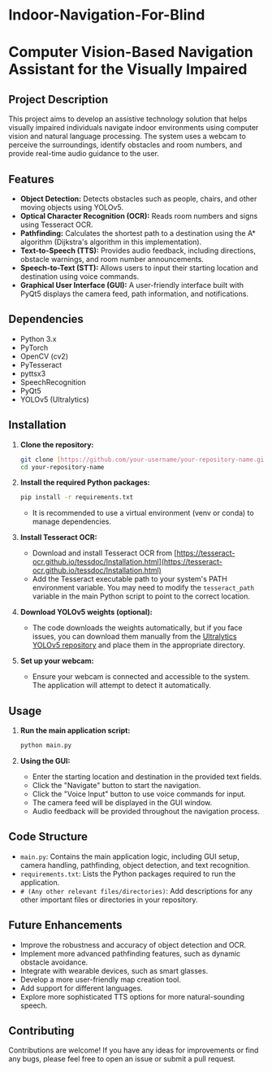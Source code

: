 # Indoor-Navigation-For-Blind

# Computer Vision-Based Navigation Assistant for the Visually Impaired

## Project Description

This project aims to develop an assistive technology solution that helps visually impaired individuals navigate indoor environments using computer vision and natural language processing. The system uses a webcam to perceive the surroundings, identify obstacles and room numbers, and provide real-time audio guidance to the user.

## Features

* **Object Detection:** Detects obstacles such as people, chairs, and other moving objects using YOLOv5.
* **Optical Character Recognition (OCR):** Reads room numbers and signs using Tesseract OCR.
* **Pathfinding:** Calculates the shortest path to a destination using the A\* algorithm (Dijkstra's algorithm in this implementation).
* **Text-to-Speech (TTS):** Provides audio feedback, including directions, obstacle warnings, and room number announcements.
* **Speech-to-Text (STT):** Allows users to input their starting location and destination using voice commands.
* **Graphical User Interface (GUI):** A user-friendly interface built with PyQt5 displays the camera feed, path information, and notifications.

## Dependencies

* Python 3.x
* PyTorch
* OpenCV (cv2)
* PyTesseract
* pyttsx3
* SpeechRecognition
* PyQt5
* YOLOv5 (Ultralytics)

## Installation

1.  **Clone the repository:**

    ```bash
    git clone [https://github.com/your-username/your-repository-name.git](https://github.com/your-username/your-repository-name.git)
    cd your-repository-name
    ```

2.  **Install the required Python packages:**

    ```bash
    pip install -r requirements.txt
    ```

    * It is recommended to use a virtual environment (venv or conda) to manage dependencies.

3.  **Install Tesseract OCR:**

    * Download and install Tesseract OCR from [https://tesseract-ocr.github.io/tessdoc/Installation.html](https://tesseract-ocr.github.io/tessdoc/Installation.html)
    * Add the Tesseract executable path to your system's PATH environment variable.  You may need to modify the `tesseract_path` variable in the main Python script to point to the correct location.

4.  **Download YOLOv5 weights (optional):**
    * The code downloads the weights automatically, but if you face issues, you can download them manually from the [Ultralytics YOLOv5 repository](https://github.com/ultralytics/yolov5) and place them in the appropriate directory.

5.  **Set up your webcam:**
    * Ensure your webcam is connected and accessible to the system. The application will attempt to detect it automatically.

## Usage

1.  **Run the main application script:**

    ```bash
    python main.py
    ```

2.  **Using the GUI:**

    * Enter the starting location and destination in the provided text fields.
    * Click the "Navigate" button to start the navigation.
    * Click the "Voice Input" button to use voice commands for input.
    * The camera feed will be displayed in the GUI window.
    * Audio feedback will be provided throughout the navigation process.

## Code Structure

* `main.py`: Contains the main application logic, including GUI setup, camera handling, pathfinding, object detection, and text recognition.
* `requirements.txt`: Lists the Python packages required to run the application.
* `# (Any other relevant files/directories)`:  Add descriptions for any other important files or directories in your repository.

## Future Enhancements

* Improve the robustness and accuracy of object detection and OCR.
* Implement more advanced pathfinding features, such as dynamic obstacle avoidance.
* Integrate with wearable devices, such as smart glasses.
* Develop a more user-friendly map creation tool.
* Add support for different languages.
* Explore more sophisticated TTS options for more natural-sounding speech.

## Contributing

Contributions are welcome! If you have any ideas for improvements or find any bugs, please feel free to open an issue or submit a pull request.





